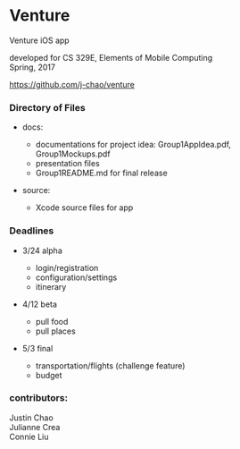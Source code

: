 # Venture
Venture iOS app

developed for CS 329E, Elements of Mobile Computing  
Spring, 2017  

https://github.com/j-chao/venture


### Directory of Files
  * docs:   
    - documentations for project idea: Group1AppIdea.pdf, Group1Mockups.pdf  
    - presentation files 
    - Group1README.md for final release

  * source: 
    - Xcode source files for app     


### Deadlines
  * 3/24 alpha
    - login/registration
    - configuration/settings
    - itinerary

  * 4/12 beta
    - pull food
    - pull places

  * 5/3 final
    - transportation/flights (challenge feature)
    - budget


### contributors:
Justin Chao  
Julianne Crea  
Connie Liu  
